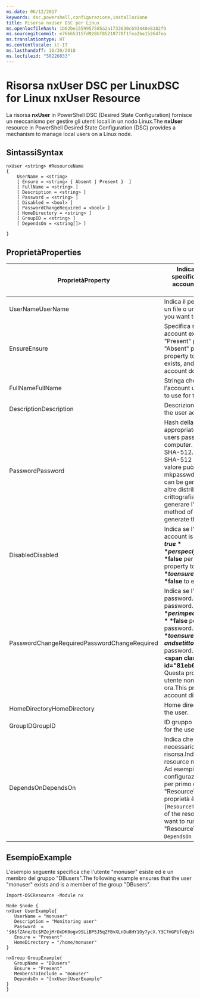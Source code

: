 ```yaml
---
ms.date: 06/12/2017
keywords: dsc,powershell,configurazione,installazione
title: Risorsa nxUser DSC per Linux
ms.openlocfilehash: 1b02be1559957585a2a1733630cb93440e8182f9
ms.sourcegitcommit: e76665315fd928bf85210778f1fea2be15264fea
ms.translationtype: HT
ms.contentlocale: it-IT
ms.lasthandoff: 10/30/2018
ms.locfileid: "50226033"
---
```

# <a name="dsc-for-linux-nxuser-resource"></a><span data-ttu-id="81eb6-103">Risorsa nxUser DSC per Linux</span><span class="sxs-lookup"><span data-stu-id="81eb6-103">DSC for Linux nxUser Resource</span></span>

<span data-ttu-id="81eb6-104">La risorsa **nxUser** in PowerShell DSC (Desired State Configuration) fornisce un meccanismo per gestire gli utenti locali in un nodo Linux.</span><span class="sxs-lookup"><span data-stu-id="81eb6-104">The **nxUser** resource in PowerShell Desired State Configuration (DSC) provides a mechanism to manage local users on a Linux node.</span></span>

## <a name="syntax"></a><span data-ttu-id="81eb6-105">Sintassi</span><span class="sxs-lookup"><span data-stu-id="81eb6-105">Syntax</span></span>

```
nxUser <string> #ResourceName
{
    UserName = <string>
    [ Ensure = <string> { Absent | Present }  ]
    [ FullName = <string> ]
    [ Description = <string> ]
    [ Password = <string> ]
    [ Disabled = <bool> ]
    [ PasswordChangeRequired = <bool> ]
    [ HomeDirectory = <string> ]
    [ GroupID = <string> ]
    [ DependsOn = <string[]> ]

}
```

## <a name="properties"></a><span data-ttu-id="81eb6-106">Proprietà</span><span class="sxs-lookup"><span data-stu-id="81eb6-106">Properties</span></span>

|  <span data-ttu-id="81eb6-107">Proprietà</span><span class="sxs-lookup"><span data-stu-id="81eb6-107">Property</span></span> |  <span data-ttu-id="81eb6-108">Indica il nome dell'account per cui si vuole specificare un determinato stato.</span><span class="sxs-lookup"><span data-stu-id="81eb6-108">Indicates the account name for which you want to ensure a specific state.</span></span> |
|---|---|
| <span data-ttu-id="81eb6-109">UserName</span><span class="sxs-lookup"><span data-stu-id="81eb6-109">UserName</span></span>| <span data-ttu-id="81eb6-110">Indica il percorso in cui si vuole specificare lo stato di un file o una directory.</span><span class="sxs-lookup"><span data-stu-id="81eb6-110">Specifies the location where you want to ensure the state for a file or directory.</span></span>|
| <span data-ttu-id="81eb6-111">Ensure</span><span class="sxs-lookup"><span data-stu-id="81eb6-111">Ensure</span></span>| <span data-ttu-id="81eb6-112">Specifica se l'account esiste.</span><span class="sxs-lookup"><span data-stu-id="81eb6-112">Specifies whether the account exists.</span></span> <span data-ttu-id="81eb6-113">Impostare questa proprietà su "Present" per specificare che l'account esiste e su "Absent" per specificare che non esiste.</span><span class="sxs-lookup"><span data-stu-id="81eb6-113">Set this property to "Present" to ensure that the account exists, and set it to "Absent" to ensure that the account does not exist.</span></span>|
| <span data-ttu-id="81eb6-114">FullName</span><span class="sxs-lookup"><span data-stu-id="81eb6-114">FullName</span></span>| <span data-ttu-id="81eb6-115">Stringa che contiene il nome completo da usare per l'account utente.</span><span class="sxs-lookup"><span data-stu-id="81eb6-115">A string that contains the full name to use for the user account.</span></span>|
| <span data-ttu-id="81eb6-116">Description</span><span class="sxs-lookup"><span data-stu-id="81eb6-116">Description</span></span>| <span data-ttu-id="81eb6-117">Descrizione dell'account utente.</span><span class="sxs-lookup"><span data-stu-id="81eb6-117">The description for the user account.</span></span>|
| <span data-ttu-id="81eb6-118">Password</span><span class="sxs-lookup"><span data-stu-id="81eb6-118">Password</span></span>| <span data-ttu-id="81eb6-119">Hash della password dell'utente nel formato appropriato per il computer Linux.</span><span class="sxs-lookup"><span data-stu-id="81eb6-119">The hash of the users password in the appropriate form for the Linux computer.</span></span> <span data-ttu-id="81eb6-120">In genere, è un hash salt SHA-256 o SHA-512.</span><span class="sxs-lookup"><span data-stu-id="81eb6-120">Typically, this is a salted SHA-256, or SHA-512 hash.</span></span> <span data-ttu-id="81eb6-121">In Debian e Ubuntu Linux, questo valore può essere generato con il comando mkpasswd.</span><span class="sxs-lookup"><span data-stu-id="81eb6-121">On Debian and Ubuntu Linux, this value can be generated with the mkpasswd command.</span></span> <span data-ttu-id="81eb6-122">Per altre distribuzioni Linux, è possibile usare il metodo di crittografia della libreria Crypt di Python per generare l'hash.</span><span class="sxs-lookup"><span data-stu-id="81eb6-122">For other Linux distros, the crypt method of Python’s Crypt library can be used to generate the hash.</span></span>|
| <span data-ttu-id="81eb6-123">Disabled</span><span class="sxs-lookup"><span data-stu-id="81eb6-123">Disabled</span></span>| <span data-ttu-id="81eb6-124">Indica se l'account è abilitato.</span><span class="sxs-lookup"><span data-stu-id="81eb6-124">Indicates whether the account is enabled.</span></span> <span data-ttu-id="81eb6-125">Impostare questa proprietà su **$true** per specificare che l'account è disabilitato e su **$false** per specificare che è abilitato.</span><span class="sxs-lookup"><span data-stu-id="81eb6-125">Set this property to **$true** to ensure that this account is disabled, and set it to **$false** to ensure that it is enabled.</span></span>|
| <span data-ttu-id="81eb6-126">PasswordChangeRequired</span><span class="sxs-lookup"><span data-stu-id="81eb6-126">PasswordChangeRequired</span></span>| <span data-ttu-id="81eb6-127">Indica se l'utente può modificare la password.</span><span class="sxs-lookup"><span data-stu-id="81eb6-127">Indicates whether the user can change the password.</span></span> <span data-ttu-id="81eb6-128">Impostare questa proprietà su **$true** per impedire all'utente di modificare la password e su **$false** per consentire all'utente di modificare la password.</span><span class="sxs-lookup"><span data-stu-id="81eb6-128">Set this property to **$true** to ensure that the user cannot change the password, and set it to **$false** to allow the user to change the password.</span></span> <span data-ttu-id="81eb6-129">Il valore predefinito è **$false**.</span><span class="sxs-lookup"><span data-stu-id="81eb6-129">The default value is **$false**.</span></span> <span data-ttu-id="81eb6-130">Questa proprietà viene valutata solo se l'account utente non esisteva in precedenza e viene creato ora.</span><span class="sxs-lookup"><span data-stu-id="81eb6-130">This property is only evaluated if the user account did not exist previously and is being created.</span></span>|
| <span data-ttu-id="81eb6-131">HomeDirectory</span><span class="sxs-lookup"><span data-stu-id="81eb6-131">HomeDirectory</span></span>| <span data-ttu-id="81eb6-132">Home directory per l'utente.</span><span class="sxs-lookup"><span data-stu-id="81eb6-132">The home directory for the user.</span></span>|
| <span data-ttu-id="81eb6-133">GroupID</span><span class="sxs-lookup"><span data-stu-id="81eb6-133">GroupID</span></span>| <span data-ttu-id="81eb6-134">ID gruppo primario per l'utente.</span><span class="sxs-lookup"><span data-stu-id="81eb6-134">The primary group ID for the user.</span></span>|
| <span data-ttu-id="81eb6-135">DependsOn</span><span class="sxs-lookup"><span data-stu-id="81eb6-135">DependsOn</span></span> | <span data-ttu-id="81eb6-136">Indica che prima di configurare la risorsa è necessario eseguire la configurazione di un'altra risorsa.</span><span class="sxs-lookup"><span data-stu-id="81eb6-136">Indicates that the configuration of another resource must run before this resource is configured.</span></span> <span data-ttu-id="81eb6-137">Ad esempio, se l'ID del blocco script di configurazione della risorsa che si vuole eseguire per primo è "ResourceName" e il tipo è "ResourceType", la sintassi per usare questa proprietà è `DependsOn = "[ResourceType]ResourceName"`.</span><span class="sxs-lookup"><span data-stu-id="81eb6-137">For example, if the ID of the resource configuration script block that you want to run first is "ResourceName" and its type is "ResourceType", the syntax for using this property is `DependsOn = "[ResourceType]ResourceName"`.</span></span>|

## <a name="example"></a><span data-ttu-id="81eb6-138">Esempio</span><span class="sxs-lookup"><span data-stu-id="81eb6-138">Example</span></span>

<span data-ttu-id="81eb6-139">L'esempio seguente specifica che l'utente "monuser" esiste ed è un membro del gruppo "DBusers".</span><span class="sxs-lookup"><span data-stu-id="81eb6-139">The following example ensures that the user "monuser" exists and is a member of the group "DBusers".</span></span>

```
Import-DSCResource -Module nx

Node $node {
nxUser UserExample{
   UserName = "monuser"
   Description = "Monitoring user"
   Password  =    '$6$fZAne/Qc$MZejMrOxDK0ogv9SLiBP5J5qZFBvXLnDu8HY1Oy7ycX.Y3C7mGPUfeQy3A82ev3zIabhDQnj2ayeuGn02CqE/0'
   Ensure = "Present"
   HomeDirectory = "/home/monuser"
}

nxGroup GroupExample{
   GroupName = "DBusers"
   Ensure = "Present"
   MembersToInclude = "monuser"
   DependsOn = "[nxUser]UserExample"
}
}
```